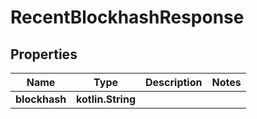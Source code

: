 
# RecentBlockhashResponse

## Properties
Name | Type | Description | Notes
------------ | ------------- | ------------- | -------------
**blockhash** | **kotlin.String** |  | 



